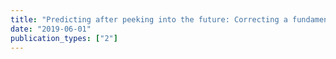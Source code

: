 ```yaml
---
title: "Predicting after peeking into the future: Correcting a fundamental flaw in the SAOM - TERGM comparison of Leifeld and Cranmer (2019)"
date: "2019-06-01"
publication_types: ["2"]
---
```

